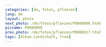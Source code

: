 ```yaml
---
categories: [de, fotos, pflanzen]
lang: de
layout: photo
next_photo: /de/fotos/pflanzen/P0000006.html
picname: P0000009
prev_photo: /de/fotos/pflanzen/P0000017.html
tags: [Album Landschaft, Tree]
---
```

